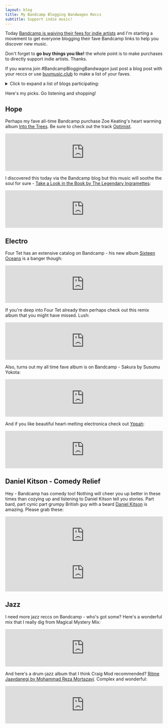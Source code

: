 ```yaml
---
layout: blog
title: My Bandcamp Blogging Bandwagon Reccs
subtitle: Support indie music!
---
```


Today [Bandcamp is waiving their fees for indie artists](https://daily.bandcamp.com/features/bandcamp-covid-19-fundraiser) and I'm starting a movement to get everyone blogging their fave Bandcamp links to help you discover new music.

Don't forget to **go buy things you like!** the whole point is to make purchases to directly support indie artists. Thanks.

If you wanna join #BandcampBloggingBandwagon just post a blog post with your reccs or use [buymusic.club](https://buymusic.club/) to make a list of your faves.

<details>
<summary>Click to expand a list of blogs participating:</summary>

<ul>
<li><a href="https://www.gyford.com/phil/writing/2020/03/20/bandcamp/">Phil Gyford's reccs</a></li>
</ul>
</details>

Here's my picks. Go listening and shopping!

## Hope

Perhaps my fave all-time Bandcamp purchase Zoe Keating's heart warming album [Into the Trees](https://music.zoekeating.com/album/into-the-trees). Be sure to check out the track [Optimist](https://music.zoekeating.com/track/optimist-live).

<iframe style="border: 0; width: 100%; height: 120px;" src="https://bandcamp.com/EmbeddedPlayer/album=1901731418/size=large/bgcol=ffffff/linkcol=0687f5/tracklist=false/artwork=small/transparent=true/" seamless><a href="http://music.zoekeating.com/album/into-the-trees">Into The Trees by Zoe Keating</a></iframe>

I discovered this today via the Bandcamp blog but this music will soothe the soul for sure - [Take a Look in the Book by The Legendary Ingramettes](https://thelegendaryingramettes.bandcamp.com/album/take-a-look-in-the-book):

<iframe style="border: 0; width: 100%; height: 120px;" src="https://bandcamp.com/EmbeddedPlayer/album=3677287599/size=large/bgcol=ffffff/linkcol=0687f5/tracklist=false/artwork=small/transparent=true/" seamless><a href="http://thelegendaryingramettes.bandcamp.com/album/take-a-look-in-the-book">Take a Look in the Book by The Legendary Ingramettes</a></iframe>

## Electro

Four Tet has an extensive catalog on Bandcamp - his new album [Sixteen Oceans](https://fourtet.bandcamp.com/album/sixteen-oceans) is a banger though:

<iframe style="border: 0; width:100%; height: 120px;" src="https://bandcamp.com/EmbeddedPlayer/album=3104888983/size=large/bgcol=ffffff/linkcol=0687f5/tracklist=false/artwork=small/transparent=true/" seamless><a href="http://fourtet.bandcamp.com/album/sixteen-oceans">Sixteen Oceans by Four Tet</a></iframe>

If you're deep into Four Tet already then perhaps check out this remix album that you might have missed. Lush:

<iframe style="border: 0; width: 100%; height: 120px;" src="https://bandcamp.com/EmbeddedPlayer/album=1996406143/size=large/bgcol=ffffff/linkcol=0687f5/tracklist=false/artwork=small/transparent=true/" seamless><a href="http://fourtet.bandcamp.com/album/there-is-love-in-you-remixes">There Is Love In You Remixes by Four Tet</a></iframe>

Also, turns out my all time fave album is on Bandcamp - Sakura by Susumu Yokota:

<iframe style="border: 0; width: 100%; height: 120px;" src="https://bandcamp.com/EmbeddedPlayer/album=3052834527/size=large/bgcol=ffffff/linkcol=0687f5/tracklist=false/artwork=small/transparent=true/" seamless><a href="http://susumuyokota.bandcamp.com/album/sakura">Sakura by Susumu Yokota</a></iframe>

And if you like beautiful heart-melting electronica check out [Yppah](https://yppah.bandcamp.com/album/you-are-beautiful-at-all-times):

<iframe style="border: 0; width: 100%; height: 120px;" src="https://bandcamp.com/EmbeddedPlayer/album=1280104852/size=large/bgcol=ffffff/linkcol=0687f5/tracklist=false/artwork=small/transparent=true/" seamless><a href="http://yppah.bandcamp.com/album/you-are-beautiful-at-all-times">You Are Beautiful At All Times by Yppah</a></iframe>

## Daniel Kitson - Comedy Relief

Hey - Bandcamp has comedy too! Nothing will cheer you up better in these times than cozying up and listening to Daniel Kitson tell you stories. Part bard, part cynic part grumpy British guy with a beard [Daniel Kitson](https://danielkitson.bandcamp.com/) is amazing. Please grab these:

<iframe style="border: 0; width: 100%; height: 120px;" src="https://bandcamp.com/EmbeddedPlayer/album=86118229/size=large/bgcol=ffffff/linkcol=0687f5/tracklist=false/artwork=small/transparent=true/" seamless><a href="http://danielkitson.bandcamp.com/album/after-the-beginning-before-the-end">After the Beginning, Before the End. by Daniel Kitson</a></iframe>

<iframe style="border: 0; width: 100%; height: 120px;" src="https://bandcamp.com/EmbeddedPlayer/album=3867711951/size=large/bgcol=ffffff/linkcol=0687f5/tracklist=false/artwork=small/transparent=true/" seamless><a href="http://danielkitson.bandcamp.com/album/the-impotent-fury-of-the-privileged">The Impotent Fury of The Privileged by Daniel Kitson</a></iframe>

## Jazz

I need more jazz reccs on Bandcamp - who's got some? Here's a wonderful mix that I really dig from Magical Mystery Mix:

<iframe style="border: 0; width: 100%; height: 120px;" src="https://bandcamp.com/EmbeddedPlayer/album=1698366952/size=large/bgcol=ffffff/linkcol=0687f5/tracklist=false/artwork=small/transparent=true/" seamless><a href="http://magicalmysterymix.bandcamp.com/album/70s-japanese-jazz">70s Japanese Jazz by Dckne</a></iframe>

And here's a drum-jazz album that I think Craig Mod recommended? [Ritme Jaavdanegi by Mohammad Reza Mortazavi](https://mohammadmortazavi.bandcamp.com/album/ritme-jaavdanegi). Complex and wonderful:

<iframe style="border: 0; width: 100%; height: 120px;" src="https://bandcamp.com/EmbeddedPlayer/album=152735010/size=large/bgcol=ffffff/linkcol=0687f5/tracklist=false/artwork=small/transparent=true/" seamless><a href="http://mohammadmortazavi.bandcamp.com/album/ritme-jaavdanegi">Ritme Jaavdanegi by Mohammad Reza Mortazavi</a></iframe>